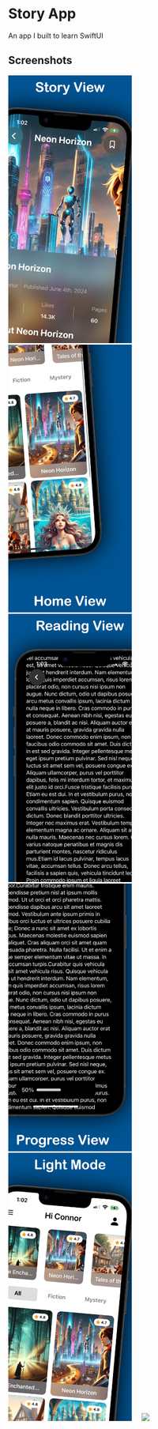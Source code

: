 #  Story App

An app I built to learn SwiftUI

## Screenshots

[<img src="./StoryApp/Screenshots/en/screen1.png" width="250"/>](./StoryApp/Screenshots/en/screen1.png) $~~~$
[<img src="./StoryApp/Screenshots/en/screen2.png" width="250"/>](./StoryApp/Screenshots/en/screen2.png) $~~~$
[<img src="./StoryApp/Screenshots/en/screen3.png" width="250"/>](./StoryApp/Screenshots/en/screen3.png) $~~~$
[<img src="./StoryApp/Screenshots/en/screen4.png" width="250"/>](./StoryApp/Screenshots/en/screen4.png) $~~~$
[<img src="./StoryApp/Screenshots/en/screen5.png" width="250"/>](./StoryApp/Screenshots/en/screen5.png) $~~~$
[<img src="./StoryApp/Screenshots/en/screen6.png" width="250"/>](./StoryApp/Screenshots/en/screen6.png) 
